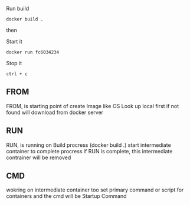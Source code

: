 

Run build

```
docker build .
```

then

Start it

```
docker run fc6034234
```

Stop it

```
ctrl + c
```


## FROM
FROM, is starting point of create Image like OS
Look up local first if not found will download from docker server 

## RUN
RUN, is running on Build procress (docker build .)
start intermediate container to complete procress
if RUN is complete, this intermediate contrainer will be removed

## CMD
wokring on intermediate container too
set primary command or script for containers
and the cmd will be Startup Command